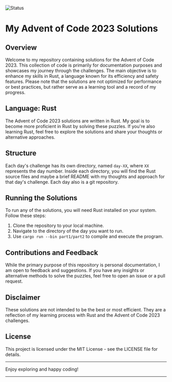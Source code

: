 ![Status](https://img.shields.io/badge/Completed-0/0-yellow)

# My Advent of Code 2023 Solutions

## Overview

Welcome to my repository containing solutions for the Advent of Code 2023. This collection of code is primarily for documentation purposes and showcases my journey through the challenges. The main objective is to enhance my skills in Rust, a language known for its efficiency and safety features. Please note that the solutions are not optimized for performance or best practices, but rather serve as a learning tool and a record of my progress.

## Language: Rust

The Advent of Code 2023 solutions are written in Rust. My goal is to become more proficient in Rust by solving these puzzles. If you're also learning Rust, feel free to explore the solutions and share your thoughts or alternative approaches.

## Structure

Each day's challenge has its own directory, named `day-XX`, where `XX` represents the day number. Inside each directory, you will find the Rust source files and maybe a brief README with my thoughts and approach for that day's challenge. Each day also is a git repository.

## Running the Solutions

To run any of the solutions, you will need Rust installed on your system. Follow these steps:

1. Clone the repository to your local machine.
2. Navigate to the directory of the day you want to run.
3. Use `cargo run --bin part1/part2` to compile and execute the program.

## Contributions and Feedback

While the primary purpose of this repository is personal documentation, I am open to feedback and suggestions. If you have any insights or alternative methods to solve the puzzles, feel free to open an issue or a pull request.

## Disclaimer

These solutions are not intended to be the best or most efficient. They are a reflection of my learning process with Rust and the Advent of Code 2023 challenges.

## License

This project is licensed under the MIT License - see the LICENSE file for details.

---

Enjoy exploring and happy coding!

---
